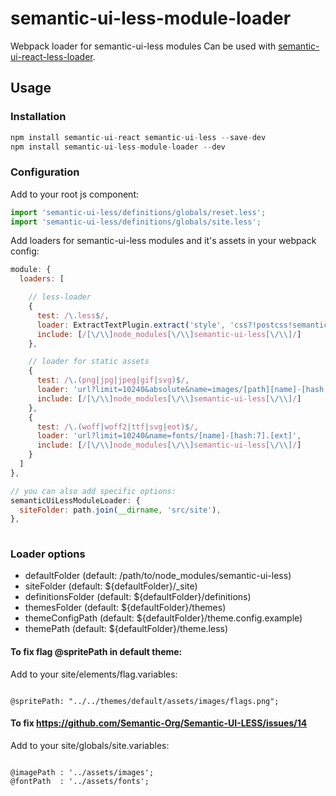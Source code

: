 # semantic-ui-less-module-loader

Webpack loader for semantic-ui-less modules
Can be used with [semantic-ui-react-less-loader](https://github.com/gadyonysh/semantic-ui-react-less-loader).

## Usage

### Installation

```js
npm install semantic-ui-react semantic-ui-less --save-dev
npm install semantic-ui-less-module-loader --dev
```

### Configuration

Add to your root js component:

```js
import 'semantic-ui-less/definitions/globals/reset.less';
import 'semantic-ui-less/definitions/globals/site.less';
```

Add loaders for semantic-ui-less modules and it's assets in your webpack config:

```js
module: {
  loaders: [

    // less-loader
    {
      test: /\.less$/,
      loader: ExtractTextPlugin.extract('style', 'css?!postcss!semantic-ui-less-module'),
      include: [/[\/\\]node_modules[\/\\]semantic-ui-less[\/\\]/]
    },

    // loader for static assets
    {
      test: /\.(png|jpg|jpeg|gif|svg)$/,
      loader: 'url?limit=10240&absolute&name=images/[path][name]-[hash:7].[ext]',
      include: [/[\/\\]node_modules[\/\\]semantic-ui-less[\/\\]/]
    },
    {
      test: /\.(woff|woff2|ttf|svg|eot)$/,
      loader: 'url?limit=10240&name=fonts/[name]-[hash:7].[ext]',
      include: [/[\/\\]node_modules[\/\\]semantic-ui-less[\/\\]/]
    }
  ]
},

// you can also add specific options:
semanticUiLessModuleLoader: {
  siteFolder: path.join(__dirname, 'src/site'),
},  
  
```

### Loader options

- defaultFolder (default: /path/to/node_modules/semantic-ui-less)
- siteFolder (default: ${defaultFolder}/_site)
- definitionsFolder (default: ${defaultFolder}/definitions)
- themesFolder (default: ${defaultFolder}/themes)
- themeConfigPath (default: ${defaultFolder}/theme.config.example)
- themePath (default: ${defaultFolder}/theme.less)

#### To fix flag @spritePath in default theme:

Add to your site/elements/flag.variables:

```less

@spritePath: "../../themes/default/assets/images/flags.png";

```

#### To fix https://github.com/Semantic-Org/Semantic-UI-LESS/issues/14

Add to your site/globals/site.variables:

```less

@imagePath : '../assets/images';
@fontPath  : '../assets/fonts';

```